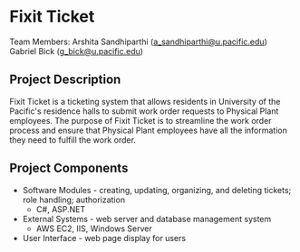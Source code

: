 # Fixit Ticket

Team Members:
Arshita Sandhiparthi (a_sandhiparthi@u.pacific.edu)
Gabriel Bick (g_bick@u.pacific.edu)

## Project Description

Fixit Ticket is a ticketing system that allows residents in University of the Pacific's residence halls to submit work order requests to Physical Plant employees. The purpose of Fixit Ticket is to streamline the work order process and ensure that Physical Plant employees have all the information they need to fulfill the work order. 

## Project Components

- Software Modules - creating, updating, organizing, and deleting tickets; role handling; authorization
    -  C#, ASP.NET
- External Systems - web server and database management system
    - AWS EC2, IIS, Windows Server
- User Interface - web page display for users

